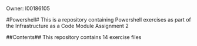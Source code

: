 Owner: l00186105

#Powershell#
This is a repository containing Powershell exercises as part of the Infrastructure as a Code Module Assignment 2

##Contents##
This repository contains 14 exercise files
